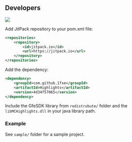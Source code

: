 ## Developers
[![](https://jitpack.io/v/1fxe/Highlights.svg)](https://jitpack.io/#1fxe/Highlights)

Add JitPack repository to your pom.xml file:

```xml
<repositories>
    <repository>
        <id>jitpack.io</id>
        <url>https://jitpack.io</url>
    </repository>
</repositories>
```

Add the dependency:

```xml
<dependency>
    <groupId>com.github.1fxe</groupId>
    <artifactId>Highlights</artifactId>
    <version>4d34f57065</version>
</dependency>
```

Include the GfeSDK library from `redistrubute/` folder and the `libMCHighlights.dll` in your java library path.

### Example

See `sample/` folder for a sample project.
